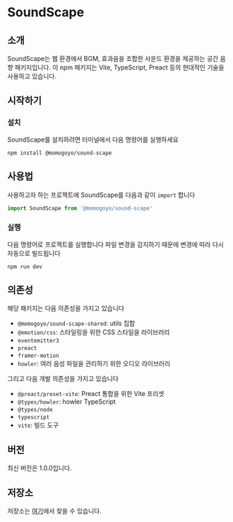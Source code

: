 # SoundScape

## 소개
SoundScape는 웹 환경에서 BGM, 효과음을 조합한 사운드 환경을 제공하는 공간 음향 패키지입니다.
이 npm 패키지는 Vite, TypeScript, Preact 등의 현대적인 기술을 사용하고 있습니다.

## 시작하기

### 설치
SoundScape를 설치하려면 터미널에서 다음 명령어를 실행하세요

```
npm install @momogoyo/sound-scape
```

## 사용법
사용하고자 하는 프로젝트에 SoundScape를 다음과 같이 `import` 합니다

```javascript
import SoundScape from '@momogoyo/sound-scape'
```

### 실행
다음 명령어로 프로젝트를 실행합니다
파일 변경을 감지하기 때문에 변경에 따라 다시 자동으로 빌드됩니다
```
npm run dev
```

## 의존성
해당 패키지는 다음 의존성을 가지고 있습니다

- `@momogoyo/sound-scape-shared`: utils 집합
- `@emotion/css`: 스타일링을 위한 CSS 스타일을 라이브러리
- `eventemitter3`
- `preact`
- `framer-motion`
- `howler`: 여러 음성 파일을 관리하기 위한 오디오 라이브러리

그리고 다음 개발 의존성을 가지고 있습니다
- `@preact/preset-vite`: Preact 통합을 위한 Vite 프리셋
- `@types/howler`: howler TypeScript
- `@types/node`
- `typescript`
- `vite`: 빌드 도구

## 버전
최신 버전은 1.0.0입니다.

## 저장소
저장소는 [여기](https://github.com/momogoyo/soundScape.git)에서 찾을 수 있습니다.
